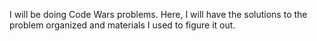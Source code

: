 I will be doing Code Wars problems. 
Here, I will have the solutions to the problem organized and materials I used to figure it out.